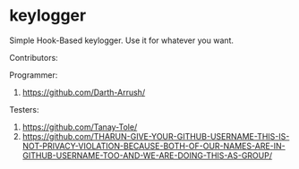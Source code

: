 # keylogger
Simple Hook-Based keylogger. Use it for whatever you want.

Contributors:

Programmer: 
1) https://github.com/Darth-Arrush/

Testers: 
1) https://github.com/Tanay-Tole/
2) https://github.com/THARUN-GIVE-YOUR-GITHUB-USERNAME-THIS-IS-NOT-PRIVACY-VIOLATION-BECAUSE-BOTH-OF-OUR-NAMES-ARE-IN-GITHUB-USERNAME-TOO-AND-WE-ARE-DOING-THIS-AS-GROUP/
